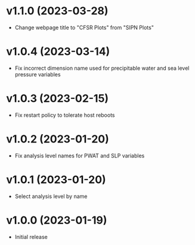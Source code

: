 # v1.1.0 (2023-03-28)

* Change webpage title to "CFSR Plots" from "SIPN Plots"


# v1.0.4 (2023-03-14)

* Fix incorrect dimension name used for precipitable water and sea level pressure
  variables


# v1.0.3 (2023-02-15)

* Fix restart policy to tolerate host reboots


# v1.0.2 (2023-01-20)

* Fix analysis level names for PWAT and SLP variables


# v1.0.1 (2023-01-20)

* Select analysis level by name


# v1.0.0 (2023-01-19)

* Initial release
